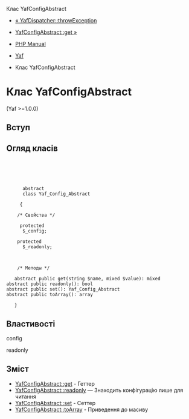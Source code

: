 Клас YafConfigAbstract

-   [« YafDispatcher::throwException](yaf-dispatcher.throwexception.html)
    
-   [YafConfigAbstract::get »](yaf-config-abstract.get.html)
    
-   [PHP Manual](index.html)
    
-   [Yaf](book.yaf.html)
    
-   Клас YafConfigAbstract
    

# Клас YafConfigAbstract

(Yaf >=1.0.0)

## Вступ

## Огляд класів

```classsynopsis


    
    
     
      abstract
      class Yaf_Config_Abstract
     
     {
    
    /* Свойства */
    
     protected
      $_config;

    protected
      $_readonly;



    /* Методы */
    
   abstract public get(string $name, mixed $value): mixed
abstract public readonly(): bool
abstract public set(): Yaf_Config_Abstract
abstract public toArray(): array

   }
```

## Властивості

config

readonly

## Зміст

-   [YafConfigAbstract::get](yaf-config-abstract.get.html) - Геттер
-   [YafConfigAbstract::readonly](yaf-config-abstract.readonly.html) — Знаходить конфігурацію лише для читання
-   [YafConfigAbstract::set](yaf-config-abstract.set.html) - Сеттер
-   [YafConfigAbstract::toArray](yaf-config-abstract.toarray.html) - Приведення до масиву